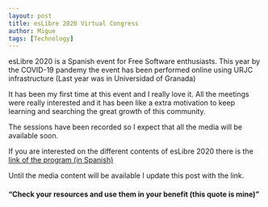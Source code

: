 ```yaml
---
layout: post
title: esLibre 2020 Virtual Congress
author: Migue
tags: [Technology]
---
```


esLibre 2020 is a Spanish event for Free Software enthusiasts. This year by the COVID-19 pandemy the event has been performed online using URJC infrastructure (Last year was in Universidad of Granada)
   
It has been my first time at this event and I really love it. All the meetings were really interested and it has been like a extra motivation to keep learning and searching the great growth of this community.

The sessions have been recorded so I expect that all the media will be available soon.
 
If you are interested on the different contents of esLibre 2020 there is the [link of the program (in Spanish)](https://eslib.re/2020/programa/)  
 
Until the media content will be available I update this post with the link.
 

#### “Check your resources and use them in your benefit (this quote is mine)” 